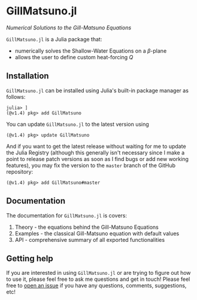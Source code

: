 # GillMatsuno.jl
*Numerical Solutions to the Gill-Matsuno Equations*

`GillMatsuno.jl` is a Julia package that:
* numerically solves the Shallow-Water Equations on a $\beta$-plane
* allows the user to define custom heat-forcing $Q$

## Installation
`GillMatsuno.jl` can be installed using Julia's built-in package manager as follows:

```
julia> ]
(@v1.4) pkg> add GillMatsuno
```

You can update `GillMatsuno.jl` to the latest version using
```
(@v1.4) pkg> update GillMatsuno
```

And if you want to get the latest release without waiting for me to update the Julia Registry (although this generally isn't necessary since I make a point to release patch versions as soon as I find bugs or add new working features), you may fix the version to the `master` branch of the GitHub repository:
```
(@v1.4) pkg> add GillMatsuno#master
```

## Documentation

The documentation for `GillMatsuno.jl` is covers:
1. Theory - the equations behind the Gill-Matsuno Equations
2. Examples - the classical Gill-Matsuno equation with default values
3. API - comprehensive summary of all exported functionalities

## Getting help
If you are interested in using `GillMatsuno.jl` or are trying to figure out how to use it, please feel free to ask me questions and get in touch!  Please feel free to [open an issue](https://github.com/natgeo-wong/GillMatsuno.jl/issues/new) if you have any questions, comments, suggestions, etc!
